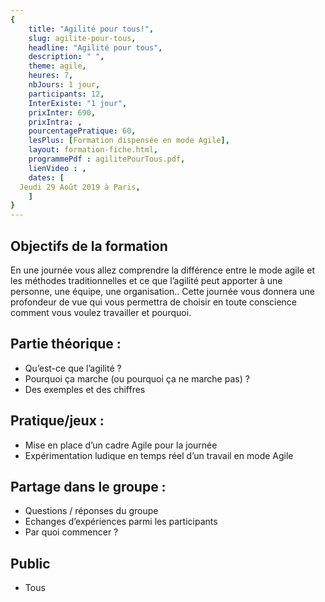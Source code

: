 ```yaml
---
{
	title: "Agilité pour tous!",
	slug: agilite-pour-tous, 
	headline: "Agilité pour tous",
	description: " ",
	theme: agile,
	heures: 7,
	nbJours: 1 jour,
	participants: 12,
	InterExiste: "1 jour",
	prixInter: 690,
	prixIntra: ,
	pourcentagePratique: 60,
	lesPlus: [Formation dispensée en mode Agile],
	layout: formation-fiche.html, 
	programmePdf : agilitePourTous.pdf,
	lienVideo : ,
	dates: [
  Jeudi 29 Août 2019 à Paris,
	]
}
---
```


## Objectifs de la formation ##

En une journée vous allez comprendre la différence entre le mode agile et les méthodes traditionnelles et ce que l’agilité peut apporter à une personne, une équipe, une organisation..
Cette journée vous donnera une profondeur de vue qui vous permettra de choisir en toute conscience comment vous voulez travailler et pourquoi.

## Partie théorique : ##

* Qu’est-ce que l’agilité ?
* Pourquoi ça marche (ou pourquoi ça ne marche pas) ?
* Des exemples et des chiffres


## Pratique/jeux : ##

* Mise en place d’un cadre Agile pour la journée
* Expérimentation ludique en temps réel d’un travail en mode Agile


## Partage dans le groupe : ##

* Questions / réponses du groupe
* Echanges d’expériences parmi les participants
* Par quoi commencer ?

## Public ##

* Tous




